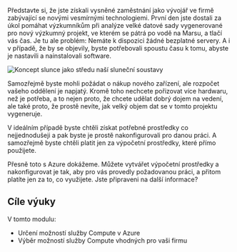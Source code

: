 Představte si, že jste získali vysněné zaměstnání jako vývojář ve firmě zabývající se novými vesmírnými technologiemi. První den jste dostali za úkol pomáhat výzkumníkům při analýze velké datové sady vygenerované pro nový výzkumný projekt, ve kterém se pátrá po vodě na Marsu, a tlačí vás čas. Je tu ale problém: Nemáte k dispozici žádné bezplatné servery. A i v případě, že by se objevily, byste potřebovali spoustu času k tomu, abyste je nastavili a nainstalovali software.

![Koncept slunce jako středu naší sluneční soustavy](../media/1-heading.png)

Samozřejmě byste mohli požádat o nákup nového zařízení, ale rozpočet vašeho oddělení je napjatý. Kromě toho nechcete pořizovat více hardwaru, než je potřeba, a to nejen proto, že chcete udělat dobrý dojem na vedení, ale také proto, že prostě nevíte, jak velký objem dat se v tomto projektu vygeneruje.

V ideálním případě byste chtěli získat potřebné prostředky co nejjednodušeji a pak byste je prostě nakonfigurovali pro danou práci. A samozřejmě byste chtěli platit jen za výpočetní prostředky, které přímo použijete.

Přesně toto s Azure dokážeme. Můžete vytvářet výpočetní prostředky a nakonfigurovat je tak, aby pro vás provedly požadovanou práci, a přitom platíte jen za to, co využijete. Jste připraveni na další informace?

## <a name="learning-objectives"></a>Cíle výuky

V tomto modulu:

- Určení možností služby Compute v Azure
- Výběr možností služby Compute vhodných pro vaši firmu
